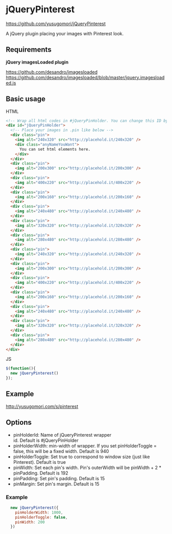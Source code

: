 
# jQueryPinterest

https://github.com/yusugomori/jQueryPinterest

A jQuery plugin placing your images with Pinterest look.

## Requirements

**jQuery imagesLoaded plugin**

https://github.com/desandro/imagesloaded
https://github.com/desandro/imagesloaded/blob/master/jquery.imagesloaded.js


## Basic usage
HTML
```html
<!-- Wrap all html codes in #jQueryPinHolder. You can change this ID by specifying option. --> 
<div id="jQueryPinHolder">
  <!-- Place your images in .pin like below -->
  <div class="pin">
    <img alt="240x320" src="http://placehold.it/240x320" />
    <div class="anyNameYouWant">
      You can set html elements here.
    </div>
  </div>
  <div class="pin">
    <img alt="200x300" src="http://placehold.it/200x300" />
  </div>
  <div class="pin">
    <img alt="400x220" src="http://placehold.it/400x220" />
  </div>
  <div class="pin">
    <img alt="200x160" src="http://placehold.it/200x160" />
  </div>
  <div class="pin">
    <img alt="240x480" src="http://placehold.it/240x480" />
  </div>
  <div class="pin">
    <img alt="320x320" src="http://placehold.it/320x320" />
  </div>
  <div class="pin">
    <img alt="280x480" src="http://placehold.it/280x480" />
  </div>
  <div class="pin">
    <img alt="240x320" src="http://placehold.it/240x320" />
  </div>
  <div class="pin">
    <img alt="200x300" src="http://placehold.it/200x300" />
  </div>
  <div class="pin">
    <img alt="400x220" src="http://placehold.it/400x220" />
  </div>
  <div class="pin">
    <img alt="200x160" src="http://placehold.it/200x160" />
  </div>
  <div class="pin">
    <img alt="240x480" src="http://placehold.it/240x480" />
  </div>
  <div class="pin">
    <img alt="320x320" src="http://placehold.it/320x320" />
  </div>
  <div class="pin">
    <img alt="280x480" src="http://placehold.it/280x480" />
  </div>
</div>
```

JS
```js
$(function(){
  new jQueryPinterest()
});
```

## Example
http://yusugomori.com/s/pinterest


## Options
+ pinHolderId: Name of jQueryPinterest wrapper <div> id. Default is #jQueryPinHolder
+ pinHolderWidth: min-width of wrapper. If you set pinHolderToggle = false, this will be a fixed width. Default is 940
+ pinHolderToggle: Set true to correspond to window size (just like Pinterest). Default is true 
+ pinWidth: Set each pin's width. Pin's outerWidth will be pinWidth + 2 * pinPadding. Default is 192
+ pinPadding: Set pin's padding. Default is 15
+ pinMargin: Set pin's margin. Default is 15

### Example
```js
  new jQueryPinterest({
    pinHolderWidth: 1000,
    pinHolderToggle: false,
    pinWidth: 200
  })
```

